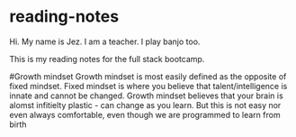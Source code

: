 # reading-notes
Hi. My name is Jez. I am a teacher.
I play banjo too.

This is my reading notes for the full stack bootcamp.

#Growth mindset
Growth mindset is most easily defined as the opposite of fixed mindset.
Fixed mindset is where you believe that talent/intelligence is innate and cannot be changed.
Growth mindset believes that your brain is alomst infitielty plastic - can change as you learn. But this is not easy nor even always comfortable, even though we are programmed to learn from birth
